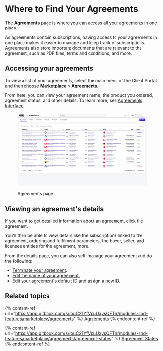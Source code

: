 # Where to Find Your Agreements

The **Agreements** page is where you can access all your agreements in one place.&#x20;

As agreements contain subscriptions, having access to your agreements in one place makes it easier to manage and keep track of subscriptions. Agreements also store important documents that are relevant to the agreement, such as PDF files, terms and conditions, and more.

## Accessing your agreements <a href="#accessing-your-orders" id="accessing-your-orders"></a>

To view a list of your agreements, select the main menu of the Client Portal and then choose **Marketplace** > **Agreements**.

From here, you can view your agreement name, the product you ordered, agreement status, and other details. To learn more, see [Agreements Interface](../../../modules-and-features/marketplace/agreements/#agreements-interface).

<figure><img src="../../../.gitbook/assets/agreements_page.png" alt=""><figcaption><p>Agreements page</p></figcaption></figure>

## Viewing an agreement's details <a href="#viewing-your-orders-details" id="viewing-your-orders-details"></a>

If you want to get detailed information about an agreement, click the agreement.&#x20;

You'll then be able to view details like the subscriptions linked to the agreement, ordering and fulfilment parameters, the buyer, seller, and licensee entities for the agreement, more.&#x20;

From the details page, you can also self-manage your agreement and do the following:

* [Terminate your agreement](https://docs.platform.softwareone.com/~/changes/mVP8mnWO2wFE1657Z1oX/modules/marketplace/agreements/manage-your-agreements/terminate-agreements).
* [Edit the name of your agreement.](../../../modules-and-features/marketplace/agreements/rename-an-agreement.md)
* [Edit your agreement's default ID and assign a new ID](../../../modules-and-features/marketplace/agreements/edit-agreement-id.md).

## Related topics

{% content-ref url="https://app.gitbook.com/s/rouC21YfVpuUxysQFTrr/modules-and-features/marketplace/agreements" %}
[Agreements](https://app.gitbook.com/s/rouC21YfVpuUxysQFTrr/modules-and-features/marketplace/agreements)
{% endcontent-ref %}

{% content-ref url="https://app.gitbook.com/s/rouC21YfVpuUxysQFTrr/modules-and-features/marketplace/agreements/agreement-states" %}
[Agreement States](https://app.gitbook.com/s/rouC21YfVpuUxysQFTrr/modules-and-features/marketplace/agreements/agreement-states)
{% endcontent-ref %}
